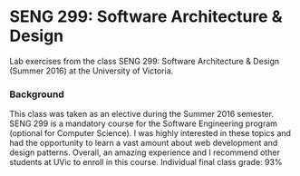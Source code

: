 # SENG 299: Software Architecture & Design

Lab exercises from the class SENG 299: Software Architecture & Design (Summer 2016) at the University of Victoria.

### Background
This class was taken as an elective during the Summer 2016 semester. SENG 299 is a mandatory course for the Software Engineering program (optional for Computer Science). I was highly interested in these topics and had the opportunity to learn a vast amount about web development and design patterns. Overall, an amazing experience and I recommend other students at UVic to enroll in this course.
Individual final class grade: 93%
